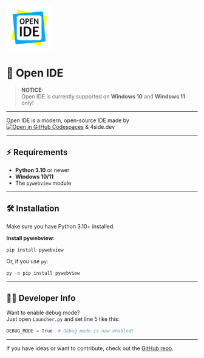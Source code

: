 <img src="Editor/assets/icon.png" alt="Open IDE Banner" width="120"/>

# 🚀 Open IDE

> **NOTICE:**  
> Open IDE is currently supported on **Windows 10** and **Windows 11** only!

---

Open IDE is a modern, open-source IDE made by  
[![Open in GitHub Codespaces](https://img.shields.io/static/v1?style=for-the-badge&label=SyntaxMORG0&message=Profile&color=lightgrey&logo=github)](https://github.com/syntaxMORG0) & 4side.dev

---

## ⚡ Requirements

- **Python 3.10** or newer  
- **Windows 10/11**  
- The `pywebview` module

---

## 🛠️ Installation

Make sure you have Python 3.10+ installed.

**Install pywebview:**

```sh
pip install pywebview
```

Or, if you use `py`:

```sh
py -m pip install pywebview
```

---

## 👨‍💻 Developer Info

Want to enable debug mode?  
Just open `Launcher.py` and set line 5 like this:

```python
DEBUG_MODE = True  # Debug mode is now enabled!
```

---
If you have ideas or want to contribute, check out the [GitHub repo](https://github.com/syntaxMORG0/Open-IDE).

